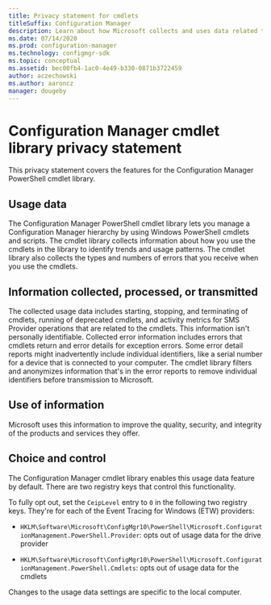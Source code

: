 ```yaml
---
title: Privacy statement for cmdlets
titleSuffix: Configuration Manager
description: Learn about how Microsoft collects and uses data related to the Configuration Manager cmdlets
ms.date: 07/14/2020
ms.prod: configuration-manager
ms.technology: configmgr-sdk
ms.topic: conceptual
ms.assetid: bec00fb4-1ac0-4e49-b330-0871b3722459
author: aczechowski
ms.author: aaroncz
manager: dougeby
--- 
```


# Configuration Manager cmdlet library privacy statement

This privacy statement covers the features for the Configuration Manager PowerShell cmdlet library.

## Usage data

The Configuration Manager PowerShell cmdlet library lets you manage a Configuration Manager hierarchy by using Windows PowerShell cmdlets and scripts. The cmdlet library collects information about how you use the cmdlets in the library to identify trends and usage patterns. The cmdlet library also collects the types and numbers of errors that you receive when you use the cmdlets.

## Information collected, processed, or transmitted

The collected usage data includes starting, stopping, and terminating of cmdlets, running of deprecated cmdlets, and activity metrics for SMS Provider operations that are related to the cmdlets. This information isn't personally identifiable. Collected error information includes errors that cmdlets return and error details for exception errors. Some error detail reports might inadvertently include individual identifiers, like a serial number for a device that is connected to your computer. The cmdlet library filters and anonymizes information that's in the error reports to remove individual identifiers before transmission to Microsoft.

## Use of information

Microsoft uses this information to improve the quality, security, and integrity of the products and services they offer.

## Choice and control

The Configuration Manager cmdlet library enables this usage data feature by default. There are two registry keys that control this functionality.

To fully opt out, set the `CeipLevel` entry to `0` in the following two registry keys. They're for each of the Event Tracing for Windows (ETW) providers:

- `HKLM\Software\Microsoft\ConfigMgr10\PowerShell\Microsoft.ConfigurationManagement.PowerShell.Provider`: opts out of usage data for the drive provider

- `HKLM\Software\Microsoft\ConfigMgr10\PowerShell\Microsoft.ConfigurationManagement.PowerShell.Cmdlets`: opts out of usage data for the cmdlets

Changes to the usage data settings are specific to the local computer.
